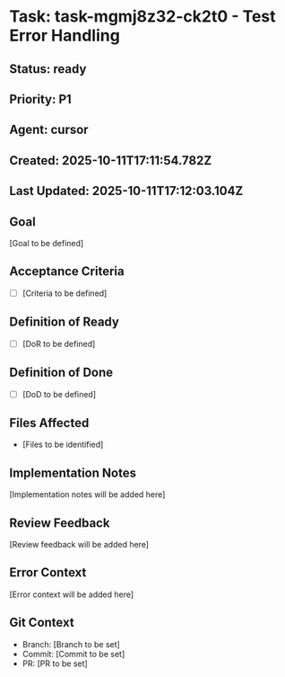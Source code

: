 # Task: task-mgmj8z32-ck2t0 - Test Error Handling

## Status: ready

## Priority: P1

## Agent: cursor

## Created: 2025-10-11T17:11:54.782Z
## Last Updated: 2025-10-11T17:12:03.104Z

## Goal
[Goal to be defined]

## Acceptance Criteria
- [ ] [Criteria to be defined]

## Definition of Ready
- [ ] [DoR to be defined]

## Definition of Done
- [ ] [DoD to be defined]

## Files Affected
- [Files to be identified]

## Implementation Notes
[Implementation notes will be added here]

## Review Feedback
[Review feedback will be added here]

## Error Context
[Error context will be added here]

## Git Context
- Branch: [Branch to be set]
- Commit: [Commit to be set]
- PR: [PR to be set]
